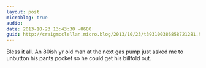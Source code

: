```yaml
---
layout: post
microblog: true
audio: 
date: 2013-10-23 13:43:30 -0600
guid: http://craigmcclellan.micro.blog/2013/10/23/t393100386858721281.html
---
```

Bless it all. An 80ish yr old man at the next gas pump just asked me to unbutton his pants pocket so he could get his billfold out.
